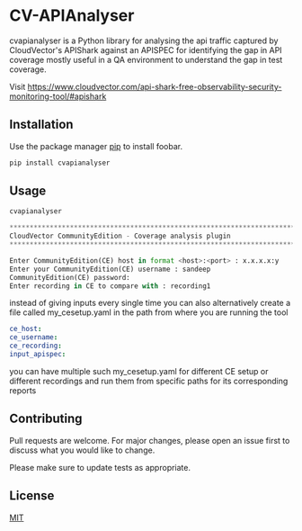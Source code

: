 # CV-APIAnalyser

cvapianalyser is a Python library for analysing the api traffic captured by CloudVector's APIShark against an APISPEC for identifying the gap in API coverage mostly useful in a QA environment to understand the gap in test coverage. 

Visit https://www.cloudvector.com/api-shark-free-observability-security-monitoring-tool/#apishark

## Installation

Use the package manager [pip](https://pip.pypa.io/en/stable/) to install foobar.

```bash
pip install cvapianalyser
```

## Usage

```python 
cvapianalyser 

****************************************************************************************************
CloudVector CommunityEdition - Coverage analysis plugin
****************************************************************************************************

Enter CommunityEdition(CE) host in format <host>:<port> : x.x.x.x:y
Enter your CommunityEdition(CE) username : sandeep
CommunityEdition(CE) password:
Enter recording in CE to compare with : recording1
```

instead of giving inputs every single time you can also alternatively create a file called my_cesetup.yaml in the path from where you are running the tool

```yaml 
ce_host:
ce_username:
ce_recording:
input_apispec:
```
you can have multiple such my_cesetup.yaml for different CE setup or different recordings and run them from specific paths for its corresponding reports
## Contributing
Pull requests are welcome. For major changes, please open an issue first to discuss what you would like to change.

Please make sure to update tests as appropriate.

## License
[MIT](https://choosealicense.com/licenses/mit/)